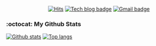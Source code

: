 <div align=center>
  
[![Hits](https://hits.seeyoufarm.com/api/count/incr/badge.svg?url=https%3A%2F%2Fgithub.com%2Fteahoondev)](https://hits.seeyoufarm.com)
[![Tech blog badge](https://img.shields.io/badge/-Tech%20blog-grey?style=flat&link=https://gnsxorla1.tistory.com/)](https://hyojaedev.tistory.com/)
[![Gmail badge](https://img.shields.io/badge/-Gmail-d14836?style=flat&logo=Gmail&logoColor=white&link=mailto:gnsxorla1@naver.com)](mailto:hyojaekim@gmail.com)

</div>

### :octocat: My Github Stats
[![Github stats](https://github-readme-stats.vercel.app/api?username=teahoondev&show_icons=true&icon_color=036635&title_color=036635&hide=stars&text_color=5F5F5F)](https://github.com/teahoondev)
[![Top langs](https://github-readme-stats.vercel.app/api/top-langs/?username=teahoondev&layout=compact&title_color=b07219)](https://github.com/teahoondev)
